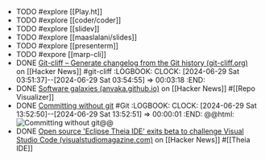 - TODO #explore [[Play.ht]]
- TODO #explore [[coder/coder]]
- TODO #explore [[slidev]]
- TODO #explore [[maaslalani/slides]]
- TODO #explore [[presenterm]]
- TODO #expore [[marp-cli]]
- DONE [Git-cliff – Generate changelog from the Git history (git-cliff.org)](https://news.ycombinator.com/item?id=40798469) on [[Hacker News]] #git-cliff
  :LOGBOOK:
  CLOCK: [2024-06-29 Sat 03:51:37]--[2024-06-29 Sat 03:54:55] =>  00:03:18
  :END:
- DONE [Software galaxies (anvaka.github.io)](https://news.ycombinator.com/item?id=40817852) on [[Hacker News]] #[[Repo Visualizer]]
- DONE [Committing without git](https://matheustavares.gitlab.io/posts/committing-without-git) #Git
  :LOGBOOK:
  CLOCK: [2024-06-29 Sat 13:52:50]--[2024-06-29 Sat 13:52:51] =>  00:00:01
  :END:
  @@html: <img src="https://matheustavares.gitlab.io/assets/committing-without-git/git-objects.png" alt="Committing without git" class="article-cover" />@@
- DONE [Open source 'Eclipse Theia IDE' exits beta to challenge Visual Studio Code (visualstudiomagazine.com)](https://news.ycombinator.com/item?id=40825146) on [[Hacker News]] #[[Theia IDE]]